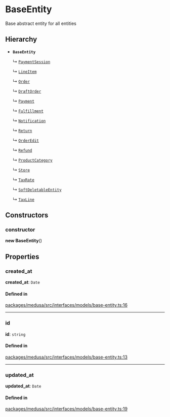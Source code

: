 # BaseEntity

Base abstract entity for all entities

## Hierarchy

- **`BaseEntity`**

  ↳ [`PaymentSession`](PaymentSession.md)

  ↳ [`LineItem`](LineItem.md)

  ↳ [`Order`](Order.md)

  ↳ [`DraftOrder`](DraftOrder.md)

  ↳ [`Payment`](Payment.md)

  ↳ [`Fulfillment`](Fulfillment.md)

  ↳ [`Notification`](Notification.md)

  ↳ [`Return`](Return.md)

  ↳ [`OrderEdit`](OrderEdit.md)

  ↳ [`Refund`](Refund.md)

  ↳ [`ProductCategory`](ProductCategory.md)

  ↳ [`Store`](Store.md)

  ↳ [`TaxRate`](TaxRate.md)

  ↳ [`SoftDeletableEntity`](SoftDeletableEntity.md)

  ↳ [`TaxLine`](TaxLine.md)

## Constructors

### constructor

**new BaseEntity**()

## Properties

### created\_at

 **created\_at**: `Date`

#### Defined in

[packages/medusa/src/interfaces/models/base-entity.ts:16](https://github.com/medusajs/medusa/blob/3d9f5ae63/packages/medusa/src/interfaces/models/base-entity.ts#L16)

___

### id

 **id**: `string`

#### Defined in

[packages/medusa/src/interfaces/models/base-entity.ts:13](https://github.com/medusajs/medusa/blob/3d9f5ae63/packages/medusa/src/interfaces/models/base-entity.ts#L13)

___

### updated\_at

 **updated\_at**: `Date`

#### Defined in

[packages/medusa/src/interfaces/models/base-entity.ts:19](https://github.com/medusajs/medusa/blob/3d9f5ae63/packages/medusa/src/interfaces/models/base-entity.ts#L19)
